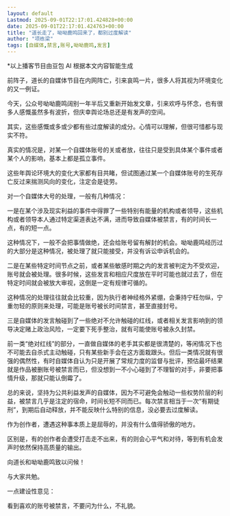 ```yaml
---
layout: default
Lastmod: 2025-09-01T22:17:01.424828+00:00
date: 2025-09-01T22:17:01.424763+00:00
title: "道长走了，呦呦鹿鸣回来了，都别过度解读"
author: "项栋梁"
tags: [自媒体,禁言,账号,呦呦鹿鸣,发言]
---
```


\*以上播客节目由豆包 AI 根据本文内容智能生成

前阵子，道长的自媒体节目在内网阵亡，引来哀鸣一片，很多人将其视为环境变化的又一例证。

今天，公众号呦呦鹿鸣阔别一年半后又重新开始发文章，引来欢呼与怀念，也有很多人感慨虽然多有波折，但庆幸舆论场总还是有发声的空间。

其实，这些感慨或多或少都有些过度解读的成分。心情可以理解，但很可惜都与现实不符。

真实的情况是，对某一个自媒体账号的关或者放，往往只是受到具体某个事件或者某个人的影响，基本上都是孤立事件。

这些年舆论环境大的变化大家都有目共睹，但试图通过某一个自媒体账号的生死存亡反过来揣测风向的变化，注定会是徒劳。

对一个自媒体大号的处理，一般有几种情况：

一是在某个涉及现实利益的事件中得罪了一些特别有能量的机构或者领导，这些机构或者领导本人通过特定渠道表达不满，进而导致自媒体被禁言，有的时间长一点，有的短一点。

这种情况下，一般不会把事情做绝，还会给账号留有解封的机会。呦呦鹿鸣经历过的大部分是这种情况，被处理了就只能接受，并没有诉讼申诉机会的。

二是在某些特定时间节点之前，或者某些敏感时期之内的发言被判定为不受欢迎，账号就会被处理。很多时候，这些发言和相应尺度放在平时可能也就过去了，但在特定时间就会被放大审视，这倒是一定有规律可循的。

这种情况的处理往往就会比较重，因为执行者神经格外紧绷，会秉持宁枉勿纵，宁重勿轻的原则来处理，可能是账号被长时间禁言，甚至直接封号。

三是自媒体的发言触碰到了一些绝对不允许触碰的红线，或者相关发言影响到的领导决定赌上政治风险，一定要下死手整治，就有可能使账号被永久封禁。

前一类“绝对红线”的部分，一直做自媒体的老手其实都是很清楚的，等闲情况下也不可能去自杀式主动触碰，只有某些新手会在这方面栽跟头。但后一类情况就有很强的偶然性，有时自媒体自认为只是开展了常规力度的监督与批评，预估最坏结果就是作品被删账号被禁言而已，但没想到一不小心碰到了不理智的对手，非要把事情升级，那就只能认倒霉了。

  
总的来说，坚持为公共利益发声的自媒体，因为不可避免会触动一些权势阶层的利益，被禁言几乎是注定的宿命，时间长短不同而已。每次禁言相当于一次“有期徒刑”，到期后自动释放，并不能反映什么特别的信息，没必要去过度解读。

作为创作者，遭遇这种事本质上是屈辱的，并没有什么值得骄傲的地方。

区别是，有的创作者会遭受打击走不出来，有的则会心平气和对待，等到有机会发声时依然保持高质量的输出。

向道长和呦呦鹿鸣致以问候！

与大家共勉。

一点建设性意见：

看到喜欢的账号被禁言，不要问为什么，不礼貌。

